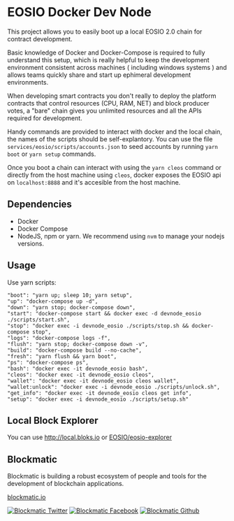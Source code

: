 # EOSIO Docker Dev Node

This project allows you to easily boot up a local EOSIO 2.0 chain for contract development.

Basic knowledge of Docker and Docker-Compose is required to fully understand this setup, which is really helpful to keep the development environment consistent across machines ( including windows systems ) and allows teams quickly share and start up ephimeral development environments.

When developing smart contracts you don't really to deploy the platform contracts that control resources (CPU, RAM, NET) and block producer votes, a "bare" chain gives you unlimited resources and all the APIs required for development.  

Handy commands are provided to interact with docker and the local chain, the names of the scripts should be self-explantory.
You can use the file `services/eosio/scripts/accounts.json` to seed accounts by running `yarn boot` or `yarn setup` commands. 

Once you boot a chain can interact with using the `yarn cleos` command or directly from the host machine using `cleos`, docker exposes the EOSIO api on `localhost:8888` and it's accesible from the host machine.  

## Dependencies

- Docker
- Docker Compose
- NodeJS, npm or yarn. We recommend using `nvm` to manage your nodejs versions. 
## Usage

Use yarn scripts:

```
"boot": "yarn up; sleep 10; yarn setup",
"up": "docker-compose up -d",
"down": "yarn stop; docker-compose down",
"start": "docker-compose start && docker exec -d devnode_eosio ./scripts/start.sh",
"stop": "docker exec -i devnode_eosio ./scripts/stop.sh && docker-compose stop",
"logs": "docker-compose logs -f",
"flush": "yarn stop; docker-compose down -v",
"build": "docker-compose build --no-cache",
"fresh": "yarn flush && yarn boot",
"ps": "docker-compose ps",
"bash": "docker exec -it devnode_eosio bash",
"cleos": "docker exec -it devnode_eosio cleos",
"wallet": "docker exec -it devnode_eosio cleos wallet",
"wallet:unlock": "docker exec -i devnode_eosio ./scripts/unlock.sh",
"get_info": "docker exec -it devnode_eosio cleos get info",
"setup": "docker exec -i devnode_eosio ./scripts/setup.sh"
```

## Local Block Explorer

You can use http://local.bloks.io or [EOSIO/eosio-explorer](https://github.com/EOSIO/eosio-explorer)

## Blockmatic

Blockmatic is building a robust ecosystem of people and tools for the development of blockchain applications.

[blockmatic.io](https://blockmatic.io)

<!-- Please don't remove this: Grab your social icons from https://github.com/carlsednaoui/gitsocial -->

<!-- display the social media buttons in your README -->

[![Blockmatic Twitter][1.1]][1]
[![Blockmatic Facebook][2.1]][2]
[![Blockmatic Github][3.1]][3]

<!-- links to social media icons -->
<!-- no need to change these -->

<!-- icons with padding -->

[1.1]: http://i.imgur.com/tXSoThF.png (twitter icon with padding)
[2.1]: http://i.imgur.com/P3YfQoD.png (facebook icon with padding)
[3.1]: http://i.imgur.com/0o48UoR.png (github icon with padding)

<!-- icons without padding -->

[1.2]: http://i.imgur.com/wWzX9uB.png (twitter icon without padding)
[2.2]: http://i.imgur.com/fep1WsG.png (facebook icon without padding)
[3.2]: http://i.imgur.com/9I6NRUm.png (github icon without padding)


<!-- links to your social media accounts -->
<!-- update these accordingly -->

[1]: http://www.twitter.com/blockmatic_io
[2]: http://fb.me/blockmatic.io
[3]: http://www.github.com/blockmatic

<!-- Please don't remove this: Grab your social icons from https://github.com/carlsednaoui/gitsocial -->



